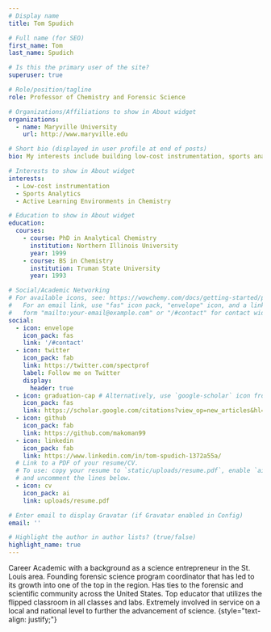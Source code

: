 ```yaml
---
# Display name
title: Tom Spudich

# Full name (for SEO)
first_name: Tom
last_name: Spudich

# Is this the primary user of the site?
superuser: true

# Role/position/tagline
role: Professor of Chemistry and Forensic Science

# Organizations/Affiliations to show in About widget
organizations:
  - name: Maryville University
    url: http://www.maryville.edu

# Short bio (displayed in user profile at end of posts)
bio: My interests include building low-cost instrumentation, sports analytics and active learning environments in chemistry.

# Interests to show in About widget
interests:
  - Low-cost instrumentation
  - Sports Analytics
  - Active Learning Environments in Chemistry

# Education to show in About widget
education:
  courses:
    - course: PhD in Analytical Chemistry
      institution: Northern Illinois University
      year: 1999
    - course: BS in Chemistry
      institution: Truman State University
      year: 1993

# Social/Academic Networking
# For available icons, see: https://wowchemy.com/docs/getting-started/page-builder/#icons
#   For an email link, use "fas" icon pack, "envelope" icon, and a link in the
#   form "mailto:your-email@example.com" or "/#contact" for contact widget.
social:
  - icon: envelope
    icon_pack: fas
    link: '/#contact'
  - icon: twitter
    icon_pack: fab
    link: https://twitter.com/spectprof
    label: Follow me on Twitter
    display:
      header: true
  - icon: graduation-cap # Alternatively, use `google-scholar` icon from `ai` icon pack
    icon_pack: fas
    link: https://scholar.google.com/citations?view_op=new_articles&hl=en&imq=Thomas+Spudich#
  - icon: github
    icon_pack: fab
    link: https://github.com/makoman99
  - icon: linkedin
    icon_pack: fab
    link: https://www.linkedin.com/in/tom-spudich-1372a55a/
  # Link to a PDF of your resume/CV.
  # To use: copy your resume to `static/uploads/resume.pdf`, enable `ai` icons in `params.yaml`,
  # and uncomment the lines below.
  - icon: cv
    icon_pack: ai
    link: uploads/resume.pdf

# Enter email to display Gravatar (if Gravatar enabled in Config)
email: ''

# Highlight the author in author lists? (true/false)
highlight_name: true
---
```


Career Academic with a background as a science entrepreneur in the St. Louis area. Founding forensic science program coordinator that has led to its growth into one of the top in the region. Has ties to the forensic and scientific community across the United States. Top educator that utilizes the flipped classroom in all classes and labs. Extremely involved in service on a local and national level to further the advancement of science.
{style="text-align: justify;"}
